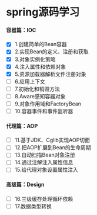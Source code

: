 # spring源码学习

#### 容器篇：IOC

-[x] 1.创建简单的Bean容器
-[x] 2.实现Bean的定义、注册和获取
-[x] 3.对象实例化策略
-[x] 4.注入属性和依赖对象
-[x] 5.资源加载器解析文件注册对象
-[ ] 6.应用上下文
-[ ] 7.初始化和销毁方法
-[ ] 8.Aware感知容器对象
-[ ] 9.对象作用域和FactoryBean
-[ ] 10.容器事件和事件监听器

#### 代理篇：AOP
-[ ] 11.基于JDK、Cglib实现AOP切面
-[ ] 12.把AOP扩展到Bean的生命周期
-[ ] 13.自动扫描Bean对象注册
-[ ] 14.通过注解注入属性信息
-[ ] 15.给代理对象设置属性注入

#### 高级篇：Design
-[ ] 16.三级缓存处理循环依赖
-[ ] 17.数据类型转换